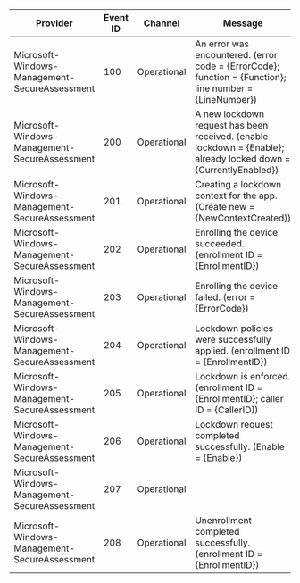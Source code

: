 Provider                                       |  Event ID  |  Channel      |  Message
-----------------------------------------------|------------|---------------|------------------------------------------------------------------------------------------------------------------
Microsoft-Windows-Management-SecureAssessment  |  100       |  Operational  |  An error was encountered. (error code = {ErrorCode}; function = {Function}; line number = {LineNumber})
Microsoft-Windows-Management-SecureAssessment  |  200       |  Operational  |  A new lockdown request has been received. (enable lockdown = {Enable}; already locked down = {CurrentlyEnabled})
Microsoft-Windows-Management-SecureAssessment  |  201       |  Operational  |  Creating a lockdown context for the app. (Create new = {NewContextCreated})
Microsoft-Windows-Management-SecureAssessment  |  202       |  Operational  |  Enrolling the device succeeded. (enrollment ID = {EnrollmentID})
Microsoft-Windows-Management-SecureAssessment  |  203       |  Operational  |  Enrolling the device failed. (error = {ErrorCode})
Microsoft-Windows-Management-SecureAssessment  |  204       |  Operational  |  Lockdown policies were successfully applied. (enrollment ID = {EnrollmentID})
Microsoft-Windows-Management-SecureAssessment  |  205       |  Operational  |  Lockdown is enforced. (enrollment ID = {EnrollmentID}; caller ID = {CallerID})
Microsoft-Windows-Management-SecureAssessment  |  206       |  Operational  |  Lockdown request completed successfully. (Enable = {Enable})
Microsoft-Windows-Management-SecureAssessment  |  207       |  Operational  |
Microsoft-Windows-Management-SecureAssessment  |  208       |  Operational  |  Unenrollment completed successfully. (enrollment ID = {EnrollmentID})